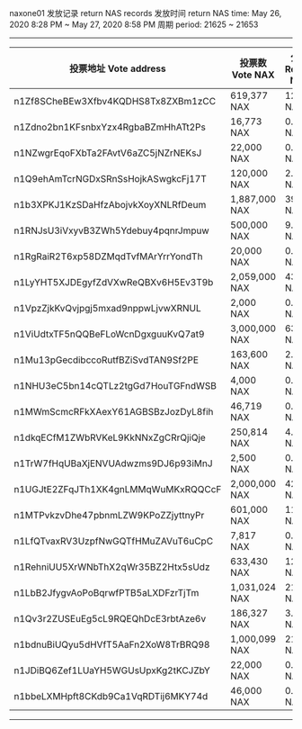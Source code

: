 
naxone01 发放记录 return NAS records
发放时间 return NAS time: May 26, 2020 8:28 PM ~ May 27, 2020 8:58 PM
周期 period: 21625 ~ 21653

----------------------------------

| 投票地址 Vote address | 投票数 Vote NAX | 分红 Return NAS |
| ---------- | ---------- | ---------- |
| n1Zf8SCheBEw3Xfbv4KQDHS8Tx8ZXBm1zCC | 619,377 NAX | 12.04 NAS |
| n1Zdno2bn1KFsnbxYzx4RgbaBZmHhATt2Ps | 16,773 NAX | 0.27 NAS |
| n1NZwgrEqoFXbTa2FAvtV6aZC5jNZrNEKsJ | 22,000 NAX | 0.35 NAS |
| n1Q9ehAmTcrNGDxSRnSsHojkASwgkcFj17T | 120,000 NAX | 2.13 NAS |
| n1b3XPKJ1KzSDaHfzAbojvkXoyXNLRfDeum | 1,887,000 NAX | 39.75 NAS |
| n1RNJsU3iVxyvB3ZWh5Ydebuy4pqnrJmpuw | 500,000 NAX | 9.72 NAS |
| n1RgRaiR2T6xp58DZMqdTvfMArYrrYondTh | 20,000 NAX | 0.32 NAS |
| n1LyYHT5XJDEgyfZdVXwReQBXv6H5Ev3T9b | 2,059,000 NAX | 43.38 NAS |
| n1VpzZjkKvQvjpgj5mxad9nppwLjvwXRNUL | 2,000 NAX | 0.03 NAS |
| n1ViUdtxTF5nQQBeFLoWcnDgxguuKvQ7at9 | 3,000,000 NAX | 63.21 NAS |
| n1Mu13pGecdibccoRutfBZiSvdTAN9Sf2PE | 163,600 NAX | 2.91 NAS |
| n1NHU3eC5bn14cQTLz2tgGd7HouTGFndWSB | 4,000 NAX | 0.06 NAS |
| n1MWmScmcRFkXAexY61AGBSBzJozDyL8fih | 46,719 NAX | 0.75 NAS |
| n1dkqECfM1ZWbRVKeL9KkNNxZgCRrQjiQje | 250,814 NAX | 4.47 NAS |
| n1TrW7fHqUBaXjENVUAdwzms9DJ6p93iMnJ | 2,500 NAX | 0.04 NAS |
| n1UGJtE2ZFqJTh1XK4gnLMMqWuMKxRQQCcF | 2,000,000 NAX | 42.14 NAS |
| n1MTPvkzvDhe47pbnmLZW9KPoZZjyttnyPr | 601,000 NAX | 11.68 NAS |
| n1LfQTvaxRV3UzpfNwGQTfHMuZAVuT6uCpC | 7,817 NAX | 0.12 NAS |
| n1RehniUU5XrWNbThX2qWr35BZ2Htx5sUdz | 633,430 NAX | 12.31 NAS |
| n1LbB2JfygvAoPoBqrwfPTB5aLXDFzrTjTm | 1,031,024 NAX | 21.72 NAS |
| n1Qv3r2ZUSEuEg5cL9RQEQhDcE3rbtAze6v | 186,327 NAX | 3.32 NAS |
| n1bdnuBiUQyu5dHVfT5AaFn2XoW8TrBRQ98 | 1,000,099 NAX | 21.07 NAS |
| n1JDiBQ6Zef1LUaYH5WGUsUpxKg2tKCJZbY | 22,000 NAX | 0.35 NAS |
| n1bbeLXMHpft8CKdb9Ca1VqRDTij6MKY74d | 46,000 NAX | 0.74 NAS |

----------------------------------